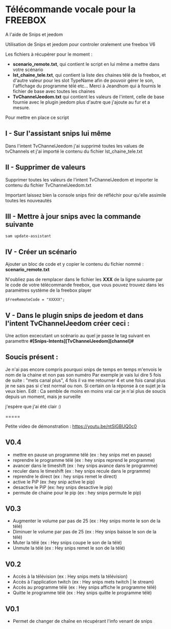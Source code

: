 # Télécommande vocale pour la FREEBOX
A l'aide de Snips et jeedom

Utilisation de Snips et jeedom pour controler oralement une freebox V6

Les fichiers à récupérer pour le moment :

- **scenario_remote.txt**, qui contient le script en lui même a mettre dans votre scénario
- **lst_chaine_tele.txt**, qui contient la liste des chaines télé de la freebox, et d'autre valeur pour les slot TypeName afin de pouvoir gérer le son, l'affichage du programme télé etc... Merci à Jeandhom qui à fournis le fichier de base avec toutes les chaines
- **TvChannelJeedom.txt** qui contient les valeurs de l'intent, celle de base fournie avec le plugin jeedom plus d'autre que j'ajoute au fur et a mesure.

Pour mettre en place ce script

## I - Sur l'assistant snips lui même
Dans l'intent TvChannelJeedom j'ai supprimé toutes les values de tvChannels et j'ai importé le contenu du fichier lst_chaine_tele.txt

## II - Supprimer de valeurs
Supprimer toutes les valeurs de l'intent TvChannelJeedom et importer le contenu du fichier TvChannelJeedom.txt

Important laissez bien la console snips finir de réfléchir pour qu'elle assimile toutes les nouveautés

## III - Mettre à jour snips avec la commande suivante
`sam update-assistant`

## IV - Créer un scénario
Ajouter un bloc de code et y copier le contenu du fichier nommé : **scenario_remote.txt**

N'oubliez pas de remplacer dans le fichier les **XXX** de la ligne suivante par le code de votre télécommande freebox, que vous pouvez trouvez dans les paramètres système de la freebox player

`$FreeRemoteCode = "XXXXX";`

## V - Dans le plugin snips de jeedom et dans l'intent TvChannelJeedom créer ceci :
Une action excecutant un scénario au quel je passe le tag suivant en paramettre
**#[Snips-Intents][TvChannelJeedom][channel]#**

## Soucis présent :
Je n'ai pas encore compris pourquoi snips de temps en temps m'envois le nom de la chaine et non pas son numéro
Par exemple je vais lui dire 5 fois de suite : "mets canal plus", 4 fois il va me retourner 4 et une fois canal plus je ne sais pas si c'est normal ou non. Si certain on la réponse à ce sujet je la veux bien.
Edit : Ca semble de moins en moins vrai car je n'ai plus de soucis depuis un moment, mais je surveille

j'espère que j'ai été clair :)


=====

Petite video de démonstration : https://youtu.be/ntSlGBUQ0c0


## V0.4
- mettre en pause un programme télé (ex : hey snips met en pause)
- reprendre le programme télé (ex : hey snips reprend le programme)
- avancer dans le timeshift (ex : hey snips avance dans le programme)
- reculer dans le timeshift (ex : hey snips recule dans le prgramme)
- reprendre le direct (ex : hey snips remet le direct)
- active le PiP (ex :hey snip active le pip)
- desactive le PiP (ex: hey snips desactive le pip)
- permute de chaine pour le pip (ex : hey snips permute le pip)

## V0.3
- Augmenter le volume  par pas de 25 (ex : Hey snips monte le son de la télé)
- Diminuer le volume  par pas de 25 (ex : Hey snips baisse le son de la télé)
- Muter la télé (ex : Hey snips coupe le son de la télé)
- Unmute la télé (ex : Hey snips remet le son de la télé)
 
## V0.2
- Accès à la télévision (ex : Hey snips mets la télévision)
- Accès à l'application twitch (ex : Hey snips mets twitch | le stream)
- Accès au programme télé (ex : Hey snips affiche le programme télé)
- Quitte le programme télé (ex : Hey snips quitte le programme télé)

## V0.1

- Permet de changer de chaîne en récupérant l'info venant de snips
